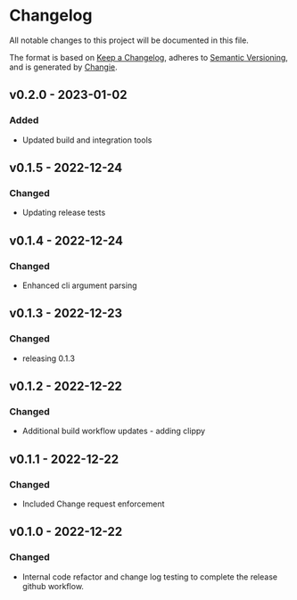 # Changelog
All notable changes to this project will be documented in this file.

The format is based on [Keep a Changelog](https://keepachangelog.com/en/1.0.0/),
adheres to [Semantic Versioning](https://semver.org/spec/v2.0.0.html),
and is generated by [Changie](https://github.com/miniscruff/changie).


## v0.2.0 - 2023-01-02
### Added
* Updated build and integration tools

## v0.1.5 - 2022-12-24
### Changed
* Updating release tests

## v0.1.4 - 2022-12-24
### Changed
* Enhanced cli argument parsing

## v0.1.3 - 2022-12-23
### Changed
* releasing 0.1.3

## v0.1.2 - 2022-12-22
### Changed
* Additional build workflow updates - adding clippy

## v0.1.1 - 2022-12-22
### Changed
* Included Change request enforcement

## v0.1.0 - 2022-12-22
### Changed
* Internal code refactor and change log testing to complete the release github workflow.
